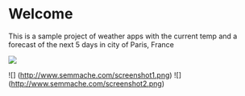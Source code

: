 # Welcome
This is a sample project of weather apps with the current temp and a forecast of the next 5 days in city of Paris, France

![](http://www.lespetitsbilingues.com/wp-content/uploads/2015/03/logo_Vente-Privee_H_RVB-1024x186.png)
 
![]
(http://www.semmache.com/screenshot1.png)
![]
(http://www.semmache.com/screenshot2.png)
